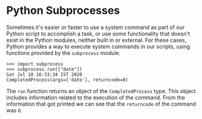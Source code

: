 <h1> Python Subprocesses </h1>

Sometimes it's easier or faster to use a system command as part of our
Python script to accomplish a task, or use some functionality that doesn't exist
in the Python modules, neither built in or external.
For these cases, Python provides a way to execute system commands in our scripts,
using functions provided by the `subprocess` module.

```python3
>>> import subprocess
>>> subprocess.run(["date"])
Sat Jul 18 16:33:34 IST 2020
CompletedProcess(args=['date'], returncode=0)
```
The `run` function returns an object of the `CompletedProcess` type.
This object includes information related to the execution of the command.
From the information that got printed we can see that the `returncode` of
the command was `0`.
